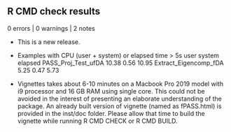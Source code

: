 ## R CMD check results

0 errors | 0 warnings | 2 notes

* This is a new release.

* Examples with CPU (user + system) or elapsed time > 5s
                         user system elapsed
  PASS_Proj_Test_ufDA   10.38   0.56   10.95
  Extract_Eigencomp_fDA  5.25   0.47    5.73

* Vignettes takes about 6-10 minutes on a Macbook Pro 2019 model with 
i9 processor and 16 GB RAM using single core. This could not be avoided in 
the interest of presenting an elaborate understanding of the package. An
already built version of vignette (named as fPASS.html) is provided in
the inst/doc folder. Please allow that time to build the vignette
while running R CMD CHECK or R CMD BUILD. 
